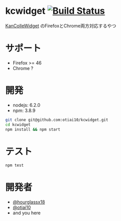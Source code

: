 # kcwidget [![Build Status](https://travis-ci.org/otiai10/kanColleWidget.svg?branch=v2%2Fmaster)](https://travis-ci.org/otiai10/kanColleWidget)

[KanColleWidget](https://github.com/otiai10/KanColleWidget) のFirefoxとChrome両方対応するやつ

# サポート

- Firefox >= 46
- Chrome ?

# 開発

- nodejs: 6.2.0
- npm: 3.8.9

```sh
git clone git@github.com:otiai10/kcwidget.git
cd kcwidget
npm install && npm start
```

# テスト

```sh
npm test
```

# 開発者

- [@hourglassx18](https://github.com/hourglassx18)
- [@otiai10](https://github.com/otiai10)
- and you here
